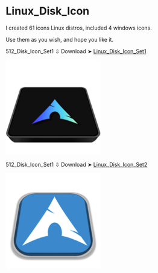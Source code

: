 # Linux_Disk_Icon

I created 61 icons Linux distros, included 4 windows icons.

Use them as you wish, and hope you like it. 

512_Disk_Icon_Set1 ⇩ Download ➤ [Linux_Disk_Icon_Set1](https://github.com/chris1111/Linux_Disk_Icon/releases/download/V1/512_Disk_Icon_Set1.zip)

<img src="512_Disk_Icon_Set1/Arch.png" alt="Github Project" style="width:50%;">

512_Disk_Icon_Set1 ⇩ Download ➤ [Linux_Disk_Icon_Set2](https://github.com/chris1111/Linux_Disk_Icon/releases/download/V1/512_Disk_Icon_Set2.zip)

<img src="512_Disk_Icon_Set2/Arch.png" alt="Github Project" style="width:50%;">


